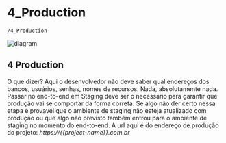 # 4_Production

`/4_Production`

![diagram](https://www.plantuml.com/plantuml/svg/0/PLBDJXmn3BwljEzWvWJIidFXn8doervQ2I5nHjwCcKb9ujH91b3LXq4SU83UUfqNgxFB3bMRasCxtu-TivHHSl4EEXh9SVGKyd9nO8DnfICOSexfj6q57zUzpKFPb4HYE6JjMnlsBNPYCOoknD9Ud1nVEmpvzkkNrc6cb3LrTw7TQ0F9EYhHSh5Sd7C97ShpuHZD2fee_8rCFWxegMAkDz9e-fFVM6KX20XX-ZsINu6sPkfjnyqH_5WkGCyCVxWH36RGb-VRe9aZuA1ULFZq0jP7HzKbTWm8zuIv23L7_u9PZpqfmYMR1nBONhUgehC6fxVfbU5x8Q0dCYKZC9ZfLsTxrab2yGWxDVy3Trl03sIphq1YLxBbK6ckIRpDCxoeLFoBELAFGGsO0KTAAo0rA3IziSObbUb5B2UediE02QhL_JG938gylmyCknyGgz2VTJatvEP9xeVmcGHhGwszvsORLpk5jNocCdJ5Vm00)

## 4 Production
O que dizer? Aqui o desenvolvedor não deve saber qual endereços dos bancos, usuários, senhas, nomes de recursos. Nada, absolutamente nada. Passar no end-to-end em Staging deve ser o necessário para garantir que produção vai se comportar da forma correta. Se algo não der certo nessa etapa é provavel que o ambiente de staging não esteja atualizado com produção ou que algo não previsto também entrou para o ambiente de staging no momento do end-to-end. A url aqui é do endereço de produção do projeto: *https://{{project-name}}.com.br*